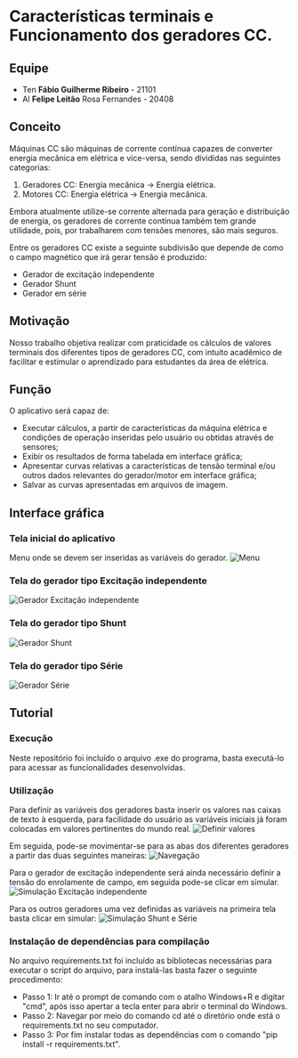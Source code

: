 # Características terminais e Funcionamento dos geradores CC.

## Equipe
+ Ten **Fábio Guilherme Ribeiro** - 21101
+ Al **Felipe Leitão** Rosa Fernandes - 20408

## Conceito
Máquinas CC são máquinas de corrente contínua capazes de converter energia mecânica em elétrica e vice-versa, sendo divididas nas seguintes categorias:
1. Geradores CC: Energia mecânica -> Energia elétrica.
2. Motores CC: Energia elétrica -> Energia mecânica.

Embora atualmente utilize-se corrente alternada para geração e distribuição de energia, os geradores de corrente contínua também tem grande utilidade, pois, por trabalharem com tensões menores, são mais seguros.

Entre os geradores CC existe a seguinte subdivisão que depende de como o campo magnético que irá gerar tensão é produzido:
+ Gerador de excitação independente
+ Gerador Shunt
+ Gerador em série

## Motivação
Nosso trabalho objetiva realizar com praticidade os cálculos de valores terminais dos diferentes tipos de geradores CC, com intuito acadêmico de facilitar e estimular o aprendizado para estudantes da área de elétrica.

## Função

O aplicativo será capaz de: 
+ Executar cálculos, a partir de características da máquina elétrica e condições de operação inseridas pelo usuário ou obtidas através de sensores;
+ Exibir os resultados de forma tabelada em interface gráfica;
+ Apresentar curvas relativas a características de tensão terminal e/ou outros dados relevantes do gerador/motor em interface gráfica;
+ Salvar as curvas apresentadas em arquivos de imagem.


## Interface gráfica
### Tela inicial do aplicativo
Menu onde se devem ser inseridas as variáveis do gerador.
![](Images/menu.png "Menu")

### Tela do gerador tipo Excitação independente
![](Images/exc_ind.png "Gerador Excitação independente")

### Tela do gerador tipo Shunt
![](Images/shunt.png "Gerador Shunt")

### Tela do gerador tipo Série
![](Images/serie.png "Gerador Série")


## Tutorial

### Execução
Neste repositório foi incluído o arquivo .exe do programa, basta executá-lo para acessar as funcionalidades desenvolvidas.

### Utilização
Para definir as variáveis dos geradores basta inserir os valores nas caixas de texto à esquerda, para facilidade do usuário as variáveis iniciais já foram colocadas em valores pertinentes do mundo real.
![](Images/armazenar_valores.png "Definir valores")

Em seguida, pode-se movimentar-se para as abas dos diferentes geradores a partir das duas seguintes maneiras:
![](Images/passo1.png.png "Navegação")

Para o gerador de excitação independente será ainda necessário definir a tensão do enrolamente de campo, em seguida pode-se clicar em simular.
![](Images/passo_exc_ind.png "Simulação Excitação independente")

Para os outros geradores uma vez definidas as variáveis na primeira tela basta clicar em simular:
![](Images/passo_shunteserie.png "Simulação Shunt e Série")

### Instalação de dependências para compilação
No arquivo requirements.txt foi incluído as bibliotecas necessárias para executar o script do arquivo, para instalá-las basta fazer o seguinte procedimento:

+ Passo 1:
Ir até o prompt de comando com o atalho Windows+R e digitar "cmd", após isso apertar a tecla enter para abrir o terminal do Windows.
+ Passo 2:
Navegar por meio do comando cd até o diretório onde está o requirements.txt no seu computador.
+ Passo 3:
Por fim instalar todas as dependências com o comando "pip install -r requirements.txt".
